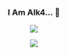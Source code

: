 <p align="center">
  <h3 align="center">I Am Alk4... 👋</h3>
</p>

<p align="center">
  <img src="https://readme-typing-svg.herokuapp.com?font=Secular+One&color=00F5FF&center=true&vCenter=true&lines=Soy+Alk4%2C+es+un+gusto+tenerte+aqui...;Programador+de+Python%2C+Javascript%2C+more;Sera+un+gusto+hablar+contigo%2C+contactame">
</p>

<p align="center">
  <img src="https://komarev.com/ghpvc/?username=Alk4Sec&color=grey&style=flat-square">
</p>

